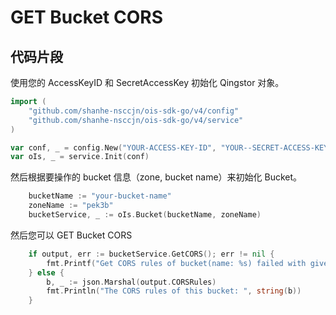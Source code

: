 # GET Bucket CORS

## 代码片段

使用您的 AccessKeyID 和 SecretAccessKey 初始化 Qingstor 对象。

```go
import (
	"github.com/shanhe-nsccjn/ois-sdk-go/v4/config"
	"github.com/shanhe-nsccjn/ois-sdk-go/v4/service"
)

var conf, _ = config.New("YOUR-ACCESS-KEY-ID", "YOUR--SECRET-ACCESS-KEY")
var oIs, _ = service.Init(conf)
```

然后根据要操作的 bucket 信息（zone, bucket name）来初始化 Bucket。

```go
	bucketName := "your-bucket-name"
	zoneName := "pek3b"
	bucketService, _ := oIs.Bucket(bucketName, zoneName)
```

然后您可以 GET Bucket CORS

```go
	if output, err := bucketService.GetCORS(); err != nil {
		fmt.Printf("Get CORS rules of bucket(name: %s) failed with given error: %s\n", bucketName, err)
	} else {
		b, _ := json.Marshal(output.CORSRules)
		fmt.Println("The CORS rules of this bucket: ", string(b))
	}
```